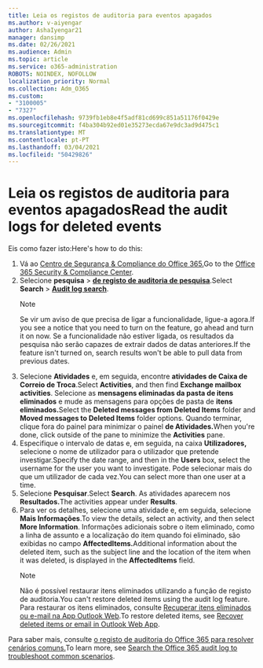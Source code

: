 ```yaml
---
title: Leia os registos de auditoria para eventos apagados
ms.author: v-aiyengar
author: AshaIyengar21
manager: dansimp
ms.date: 02/26/2021
ms.audience: Admin
ms.topic: article
ms.service: o365-administration
ROBOTS: NOINDEX, NOFOLLOW
localization_priority: Normal
ms.collection: Adm_O365
ms.custom:
- "3100005"
- "7327"
ms.openlocfilehash: 9739fb1eb8e4f5adf81cd699c851a51176f0429e
ms.sourcegitcommit: f4ba304b92ed01e35273ecda67e9dc3ad9d475c1
ms.translationtype: MT
ms.contentlocale: pt-PT
ms.lasthandoff: 03/04/2021
ms.locfileid: "50429826"
---
```

# <a name="read-the-audit-logs-for-deleted-events"></a><span data-ttu-id="d4277-102">Leia os registos de auditoria para eventos apagados</span><span class="sxs-lookup"><span data-stu-id="d4277-102">Read the audit logs for deleted events</span></span>

<span data-ttu-id="d4277-103">Eis como fazer isto:</span><span class="sxs-lookup"><span data-stu-id="d4277-103">Here's how to do this:</span></span>

1. <span data-ttu-id="d4277-104">Vá ao [Centro de Segurança & Compliance do Office 365.](https://go.microsoft.com/fwlink/p/?linkid=2077143)</span><span class="sxs-lookup"><span data-stu-id="d4277-104">Go to the [Office 365 Security & Compliance Center](https://go.microsoft.com/fwlink/p/?linkid=2077143).</span></span>
1. <span data-ttu-id="d4277-105">Selecione **pesquisa**  >  [**de registo de auditoria de pesquisa**](https://go.microsoft.com/fwlink/?linkid=2103759).</span><span class="sxs-lookup"><span data-stu-id="d4277-105">Select **Search** > [**Audit log search**](https://go.microsoft.com/fwlink/?linkid=2103759).</span></span>
    > [!NOTE]
    > <span data-ttu-id="d4277-106">Se vir um aviso de que precisa de ligar a funcionalidade, ligue-a agora.</span><span class="sxs-lookup"><span data-stu-id="d4277-106">If you see a notice that you need to turn on the feature, go ahead and turn it on now.</span></span> <span data-ttu-id="d4277-107">Se a funcionalidade não estiver ligada, os resultados da pesquisa não serão capazes de extrair dados de datas anteriores.</span><span class="sxs-lookup"><span data-stu-id="d4277-107">If the feature isn't turned on, search results won't be able to pull data from previous dates.</span></span>
1. <span data-ttu-id="d4277-108">Selecione **Atividades** e, em seguida, encontre **atividades de Caixa de Correio de Troca**.</span><span class="sxs-lookup"><span data-stu-id="d4277-108">Select **Activities**, and then find **Exchange mailbox activities**.</span></span> <span data-ttu-id="d4277-109">Selecione as **mensagens eliminadas da pasta de itens eliminados** e mude as mensagens para opções de pasta de **itens eliminados.**</span><span class="sxs-lookup"><span data-stu-id="d4277-109">Select the **Deleted messages from Deleted Items** folder and **Moved messages to Deleted Items** folder options.</span></span> <span data-ttu-id="d4277-110">Quando terminar, clique fora do painel para minimizar o painel **de Atividades.**</span><span class="sxs-lookup"><span data-stu-id="d4277-110">When you're done, click outside of the pane to minimize the **Activities** pane.</span></span>
1. <span data-ttu-id="d4277-111">Especifique o intervalo de datas e, em seguida, na caixa **Utilizadores,** selecione o nome de utilizador para o utilizador que pretende investigar.</span><span class="sxs-lookup"><span data-stu-id="d4277-111">Specify the date range, and then in the **Users** box, select the username for the user you want to investigate.</span></span> <span data-ttu-id="d4277-112">Pode selecionar mais do que um utilizador de cada vez.</span><span class="sxs-lookup"><span data-stu-id="d4277-112">You can select more than one user at a time.</span></span>
1. <span data-ttu-id="d4277-113">Selecione **Pesquisar**.</span><span class="sxs-lookup"><span data-stu-id="d4277-113">Select **Search**.</span></span> <span data-ttu-id="d4277-114">As atividades aparecem nos **Resultados.**</span><span class="sxs-lookup"><span data-stu-id="d4277-114">The activities appear under **Results**.</span></span>
1. <span data-ttu-id="d4277-115">Para ver os detalhes, selecione uma atividade e, em seguida, selecione **Mais Informações**.</span><span class="sxs-lookup"><span data-stu-id="d4277-115">To view the details, select an activity, and then select **More Information**.</span></span> <span data-ttu-id="d4277-116">Informações adicionais sobre o item eliminado, como a linha de assunto e a localização do item quando foi eliminado, são exibidas no campo **AffectedItems.**</span><span class="sxs-lookup"><span data-stu-id="d4277-116">Additional information about the deleted item, such as the subject line and the location of the item when it was deleted, is displayed in the **AffectedItems** field.</span></span>
    > [!NOTE]
    > <span data-ttu-id="d4277-117">Não é possível restaurar itens eliminados utilizando a função de registo de auditoria.</span><span class="sxs-lookup"><span data-stu-id="d4277-117">You can't restore deleted items using the audit log feature.</span></span> <span data-ttu-id="d4277-118">Para restaurar os itens eliminados, consulte [Recuperar itens eliminados ou e-mail na App Outlook Web](https://go.microsoft.com/fwlink/?linkid=2103759).</span><span class="sxs-lookup"><span data-stu-id="d4277-118">To restore deleted items, see [Recover deleted items or email in Outlook Web App](https://go.microsoft.com/fwlink/?linkid=2103759).</span></span>

<span data-ttu-id="d4277-119">Para saber mais, consulte [o registo de auditoria do Office 365 para resolver cenários comuns.](https://go.microsoft.com/fwlink/?linkid=2103944)</span><span class="sxs-lookup"><span data-stu-id="d4277-119">To learn more, see [Search the Office 365 audit log to troubleshoot common scenarios](https://go.microsoft.com/fwlink/?linkid=2103944).</span></span>
